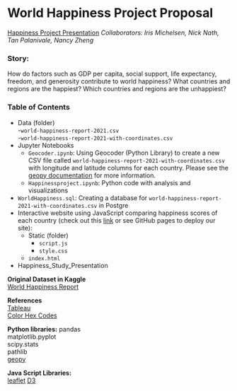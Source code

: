 # World Happiness Project Proposal  
[Happiness Project Presentation](https://docs.google.com/presentation/d/1KXJUVdq0RAqzErKtP3b66RQ1zYB2AKOv/edit#slide=id.g2c42af9c4c2_3_0)
*Collaborators: Iris Michelsen, Nick Nath, Tan Palanivale, Nancy Zheng*

### Story:  
How do factors such as GDP per capita, social support, life expectancy, freedom, and generosity contribute to world happiness?
What countries and regions are the happiest? Which countries and regions are the unhappiest?  

### Table of Contents  
- Data (folder)  
  -`world-happiness-report-2021.csv`  
  -`world-happiness-report-2021-with-coordinates.csv`
- Jupyter Notebooks
  - `Geocoder.ipynb`: Using Geocoder (Python Library) to create a new CSV file called `world-happiness-report-2021-with-coordinates.csv` with longitude and latitude columns for each country. Please see the [geopy documentation](https://geopy.readthedocs.io/en/stable/#installation) for more information.
  - `Happinessproject.ipynb`: Python code with analysis and visualizations
- `WorldHappiness.sql`: Creating a database for `world-happiness-report-2021-with-coordinates.csv` in Postgre
- Interactive website using JavaScript comparing happiness scores of each country (check out this [link](https://zhengn95.github.io/Project3_worldHappiness/) or see GitHub pages to deploy our site):
  - Static (folder)
    - `script.js`
    - `style.css`
  - `index.html`
- Happiness_Study_Presentation   

**Original Dataset in Kaggle**  
[World Happiness Report](https://www.kaggle.com/datasets/ajaypalsinghlo/world-happiness-report-2021) 

**References**  
[Tableau](https://public.tableau.com/views/HappinessDatasetProject/Dashboard?:embed=y&:display_count=y&:showVizHome=no#!/vizhome/Happines[…]etProject/GDPvs_HS)  
[Color Hex Codes](https://www.color-hex.com/)

**Python libraries:**
pandas  
matplotlib.pyplot  
scipy.stats  
pathlib  
[geopy](https://geopy.readthedocs.io/en/stable/#installation)

**Java Script Libraries:**  
[leaflet](https://leafletjs.com/)
[D3](https://d3js.org/)
